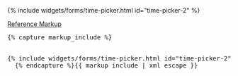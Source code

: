 <div class="example">
  <div class="row">
    <div class="col-md-5">
      <div class="example-pf">
        {% include widgets/forms/time-picker.html id="time-picker-2" %}
      </div>
    </div>
  </div>
</div>
<p class="reference-markup"><a class="collapse-toggle" data-toggle="collapse" aria-expanded="true" aria-controls="markup-1" href="#markup-1">Reference Markup</a></p>
<div class="collapse in" id="markup-1">
  <pre class="prettyprint">{% capture markup_include %}
<script src="components/eonasdan-bootstrap-datetimepicker/src/js/bootstrap-datetimepicker.js"></script>
<script src="components/moment/min/moment.min.js"></script>
{% include widgets/forms/time-picker.html id="time-picker-2" %}
  {% endcapture %}{{ markup_include | xml_escape }}</pre>
</div>
